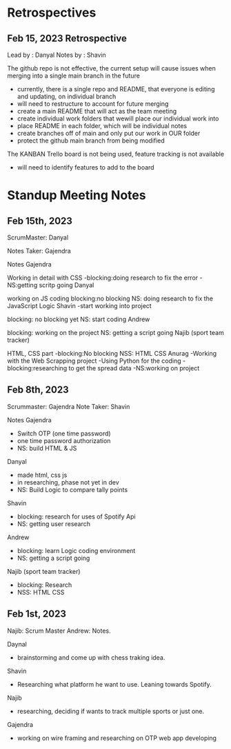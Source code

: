 # Retrospectives

## Feb 15, 2023 Retrospective

Lead by : Danyal
Notes by : Shavin

The github repo is not effective, the current setup will cause issues when merging into a single main branch in the future
- currently, there is a single repo and README, that everyone is editing and updating, on individual branch
- will need to restructure to account for future merging
- create a main README that will act as the team meeting 
- create individual work folders that wewill place our individual work into
- place README in each folder, which will be individual notes
- create branches off of main and only put our work in OUR folder
- protect the github main branch from being modified

The KANBAN Trello board is not being used, feature tracking is not available
- will need to identify features to add to the board

# Standup Meeting Notes

## Feb 15th, 2023

ScrumMaster: Danyal

Notes Taker: Gajendra

Notes Gajendra

Working in detail with CSS -blocking:doing research to fix the error -NS:getting scritp going
Danyal

working on JS coding
blocking:no blocking
NS: doing research to fix the JavaScript Logic
Shavin -start working into project

blocking: no blocking yet
NS: start coding
Andrew

blocking: working on the project
NS: getting a script going
Najib (sport team tracker)

HTML, CSS part -blocking:No blocking
NSS: HTML CSS
Anurag -Working with the Web Scrapping project -Using Python for the coding -blocking:researching to get the spread data -NS:working on project

## Feb 8th, 2023

Scrummaster: Gajendra
Note Taker: Shavin

Notes 
Gajendra
- Switch OTP (one time password)
- one time password authorization
- NS: build HTML & JS

Danyal
- made html, css js
- in researching, phase not yet in dev
- NS: Build Logic to compare tally points

Shavin
- blocking: research for uses of Spotify Api
- NS: getting user research

Andrew
- blocking: learn Logic coding environment
- NS: getting a script going

Najib (sport team tracker)
- blocking: Research
- NSS: HTML CSS

## Feb 1st, 2023

Najib: Scrum Master
Andrew: Notes.

Daynal 

- brainstorming and come up with chess traking idea.

Shavin 

- Researching what platform he want to use. Leaning towards Spotify.

Najib 

- researching, deciding if wants to track multiple sports or just one.

Gajendra 

- working on wire framing and researching on OTP web app developing
